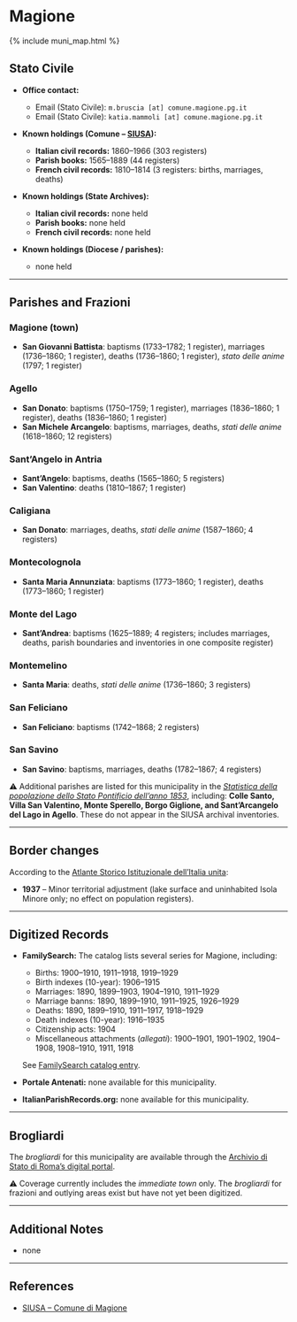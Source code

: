 # Magione

{% include muni_map.html %}

## Stato Civile

* **Office contact:**

  * Email (Stato Civile): `m.bruscia [at] comune.magione.pg.it`
  * Email (Stato Civile): `katia.mammoli [at] comune.magione.pg.it`

* **Known holdings (Comune – [SIUSA](https://siusa-archivi.cultura.gov.it/cgi-bin/siusa/pagina.pl?TipoPag=comparc&Chiave=235822)):**

  * **Italian civil records:** 1860–1966 (303 registers)
  * **Parish books:** 1565–1889 (44 registers)
  * **French civil records:** 1810–1814 (3 registers: births, marriages, deaths)

* **Known holdings (State Archives):**

  * **Italian civil records:** none held
  * **Parish books:** none held
  * **French civil records:** none held

* **Known holdings (Diocese / parishes):**

  * none held

---

## Parishes and Frazioni

### Magione (town)

* **San Giovanni Battista**: baptisms (1733–1782; 1 register), marriages (1736–1860; 1 register), deaths (1736–1860; 1 register), *stato delle anime* (1797; 1 register)

### Agello

* **San Donato**: baptisms (1750–1759; 1 register), marriages (1836–1860; 1 register), deaths (1836–1860; 1 register)
* **San Michele Arcangelo**: baptisms, marriages, deaths, *stati delle anime* (1618–1860; 12 registers)

### Sant’Angelo in Antria

* **Sant’Angelo**: baptisms, deaths (1565–1860; 5 registers)
* **San Valentino**: deaths (1810–1867; 1 register)

### Caligiana

* **San Donato**: marriages, deaths, *stati delle anime* (1587–1860; 4 registers)

### Montecolognola

* **Santa Maria Annunziata**: baptisms (1773–1860; 1 register), deaths (1773–1860; 1 register)

### Monte del Lago

* **Sant’Andrea**: baptisms (1625–1889; 4 registers; includes marriages, deaths, parish boundaries and inventories in one composite register)

### Montemelino

* **Santa Maria**: deaths, *stati delle anime* (1736–1860; 3 registers)

### San Feliciano

* **San Feliciano**: baptisms (1742–1868; 2 registers)

### San Savino

* **San Savino**: baptisms, marriages, deaths (1782–1867; 4 registers)

⚠️ Additional parishes are listed for this municipality in the *[Statistica della popolazione dello Stato Pontificio dell’anno 1853](https://www.google.it/books/edition/Statistics_della_popolazione_dello_Stato/v6dCAQAAMAAJ)*, including: **Colle Santo, Villa San Valentino, Monte Sperello, Borgo Giglione, and Sant’Arcangelo del Lago in Agello**.
These do not appear in the SIUSA archival inventories.

---

## Border changes

According to the [Atlante Storico Istituzionale dell’Italia unita](http://dati.san.beniculturali.it/asi/local/detail.html?UA05096):

* **1937** – Minor territorial adjustment (lake surface and uninhabited Isola Minore only; no effect on population registers).

---

## Digitized Records

* **FamilySearch:** The catalog lists several series for Magione, including:

  * Births: 1900–1910, 1911–1918, 1919–1929
  * Birth indexes (10-year): 1906–1915
  * Marriages: 1890, 1899–1903, 1904–1910, 1911–1929
  * Marriage banns: 1890, 1899–1910, 1911–1925, 1926–1929
  * Deaths: 1890, 1899–1910, 1911–1917, 1918–1929
  * Death indexes (10-year): 1916–1935
  * Citizenship acts: 1904
  * Miscellaneous attachments (*allegati*): 1900–1901, 1901–1902, 1904–1908, 1908–1910, 1911, 1918

  See [FamilySearch catalog entry](https://www.familysearch.org/en/search/catalog/834963).
  
* **Portale Antenati:** none available for this municipality.
* **ItalianParishRecords.org:** none available for this municipality.

---

## Brogliardi

The *brogliardi* for this municipality are available through the [Archivio di Stato di Roma’s digital portal](https://imagoarchiviodistatoroma.cultura.gov.it/Gregoriano/s_brogliardi.php?Provincia=Perugia&Denominazione=Maggione).

⚠️ Coverage currently includes the *immediate town* only. The *brogliardi* for frazioni and outlying areas exist but have not yet been digitized.

---

## Additional Notes

* none

---

## References

* [SIUSA – Comune di Magione](https://siusa-archivi.cultura.gov.it/cgi-bin/siusa/pagina.pl?TipoPag=comparc&Chiave=235822)
